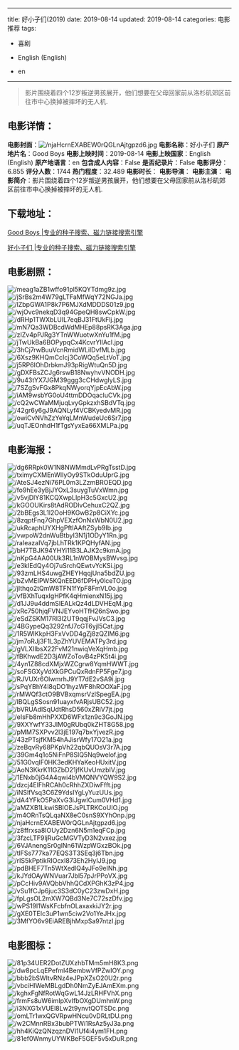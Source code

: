 
---
title: 好小子们(2019)
date: 2019-08-14
updated: 2019-08-14
categories: 电影推荐
tags:
- 喜剧

- English (English)
- en
---


> 影片围绕着四个12岁叛逆男孩展开，他们想要在父母回家前从洛杉矶郊区前往市中心换掉被摔坏的无人机.

## **电影详情**：

**电影封面**：<img src="https://image.tmdb.org/t/p/w200/njaHcrnEXABEW0rQGLnAjtgpzd6.jpg" alt="/njaHcrnEXABEW0rQGLnAjtgpzd6.jpg" title="/njaHcrnEXABEW0rQGLnAjtgpzd6.jpg">
**电影名称**：好小子们
**原产地片名**：Good Boys
**电影上映时间**：2019-08-14
**电影上映国家**：English (English)
**原产地语言**：en
**包含成人内容**：False
**是否纪录片**：False
**电影评分**：6.855
**评分人数**：1744
**热门程度**：32.489
**电影时长**：
**电影导演**：
**电影主演**：
**电影简介**：影片围绕着四个12岁叛逆男孩展开，他们想要在父母回家前从洛杉矶郊区前往市中心换掉被摔坏的无人机.

## **下载地址**：
[Good Boys |专业的种子搜索、磁力链接搜索引擎](https://movie.amd794.com:2083/?search=Good%20Boys&ordering=&mode=match_phrase&page_size=10&page=1)

[好小子们 |专业的种子搜索、磁力链接搜索引擎](https://movie.amd794.com:2083/?search=%E5%A5%BD%E5%B0%8F%E5%AD%90%E4%BB%AC&ordering=&mode=match_phrase&page_size=10&page=1)
 

## **电影剧照**：
<img src="https://image.tmdb.org/t/p/original/meag1aZB1wffo91pl5KQYTdmg9z.jpg" alt="/meag1aZB1wffo91pl5KQYTdmg9z.jpg" title="/meag1aZB1wffo91pl5KQYTdmg9z.jpg"><img src="https://image.tmdb.org/t/p/original/jSrBs2m4W79gLTFaMfWqY72NGJa.jpg" alt="/jSrBs2m4W79gLTFaMfWqY72NGJa.jpg" title="/jSrBs2m4W79gLTFaMfWqY72NGJa.jpg"><img src="https://image.tmdb.org/t/p/original/lZbpGWA1P8k7P6MJXdMDDDS01z9.jpg" alt="/lZbpGWA1P8k7P6MJXdMDDDS01z9.jpg" title="/lZbpGWA1P8k7P6MJXdMDDDS01z9.jpg"><img src="https://image.tmdb.org/t/p/original/wjOvc9nekqD3q94GpeQH8swCpkW.jpg" alt="/wjOvc9nekqD3q94GpeQH8swCpkW.jpg" title="/wjOvc9nekqD3q94GpeQH8swCpkW.jpg"><img src="https://image.tmdb.org/t/p/original/dRHp1TWXbLUIL7eqBJ31FtUkFlj.jpg" alt="/dRHp1TWXbLUIL7eqBJ31FtUkFlj.jpg" title="/dRHp1TWXbLUIL7eqBJ31FtUkFlj.jpg"><img src="https://image.tmdb.org/t/p/original/mN7Qa3WDBcdWdMHEp88psRK3Aga.jpg" alt="/mN7Qa3WDBcdWdMHEp88psRK3Aga.jpg" title="/mN7Qa3WDBcdWdMHEp88psRK3Aga.jpg"><img src="https://image.tmdb.org/t/p/original/zIZv4pPJRg3YTnWWuotwXnYu1fM.jpg" alt="/zIZv4pPJRg3YTnWWuotwXnYu1fM.jpg" title="/zIZv4pPJRg3YTnWWuotwXnYu1fM.jpg"><img src="https://image.tmdb.org/t/p/original/jTwUkBa6BOPypqCx4KcvrYIlAcI.jpg" alt="/jTwUkBa6BOPypqCx4KcvrYIlAcI.jpg" title="/jTwUkBa6BOPypqCx4KcvrYIlAcI.jpg"><img src="https://image.tmdb.org/t/p/original/3hCj7rwBuuVcnRmidWLilDvfMLb.jpg" alt="/3hCj7rwBuuVcnRmidWLilDvfMLb.jpg" title="/3hCj7rwBuuVcnRmidWLilDvfMLb.jpg"><img src="https://image.tmdb.org/t/p/original/6Xsz9KHQmCcIcj3CoWQq5eLtVoT.jpg" alt="/6Xsz9KHQmCcIcj3CoWQq5eLtVoT.jpg" title="/6Xsz9KHQmCcIcj3CoWQq5eLtVoT.jpg"><img src="https://image.tmdb.org/t/p/original/j5RP6IOhDrbkmJ93pRigWtuQn5D.jpg" alt="/j5RP6IOhDrbkmJ93pRigWtuQn5D.jpg" title="/j5RP6IOhDrbkmJ93pRigWtuQn5D.jpg"><img src="https://image.tmdb.org/t/p/original/gDXFBsZCJg6rswB18NwyhvVNODH.jpg" alt="/gDXFBsZCJg6rswB18NwyhvVNODH.jpg" title="/gDXFBsZCJg6rswB18NwyhvVNODH.jpg"><img src="https://image.tmdb.org/t/p/original/9u43tYX7JGM39ggg3cCHdwgIyLS.jpg" alt="/9u43tYX7JGM39ggg3cCHdwgIyLS.jpg" title="/9u43tYX7JGM39ggg3cCHdwgIyLS.jpg"><img src="https://image.tmdb.org/t/p/original/7SZgSvFGx8PkqNWyorqYjpEcAbW.jpg" alt="/7SZgSvFGx8PkqNWyorqYjpEcAbW.jpg" title="/7SZgSvFGx8PkqNWyorqYjpEcAbW.jpg"><img src="https://image.tmdb.org/t/p/original/iAM9wsbYG0oU4ttmDDOqacluCVk.jpg" alt="/iAM9wsbYG0oU4ttmDDOqacluCVk.jpg" title="/iAM9wsbYG0oU4ttmDDOqacluCVk.jpg"><img src="https://image.tmdb.org/t/p/original/cQ2wCWaMMjuqLvyGpkzxhSBdVTq.jpg" alt="/cQ2wCWaMMjuqLvyGpkzxhSBdVTq.jpg" title="/cQ2wCWaMMjuqLvyGpkzxhSBdVTq.jpg"><img src="https://image.tmdb.org/t/p/original/42gr6y6gJ9AQNLyf4VCBKyedvMR.jpg" alt="/42gr6y6gJ9AQNLyf4VCBKyedvMR.jpg" title="/42gr6y6gJ9AQNLyf4VCBKyedvMR.jpg"><img src="https://image.tmdb.org/t/p/original/owiCvNVhZzYeYqLMnWudeUc6Sr7.jpg" alt="/owiCvNVhZzYeYqLMnWudeUc6Sr7.jpg" title="/owiCvNVhZzYeYqLMnWudeUc6Sr7.jpg"><img src="https://image.tmdb.org/t/p/original/uqTJEOnhdH1fTgsYyxEa66XMLPa.jpg" alt="/uqTJEOnhdH1fTgsYyxEa66XMLPa.jpg" title="/uqTJEOnhdH1fTgsYyxEa66XMLPa.jpg">

## **电影海报**：
<img src="https://image.tmdb.org/t/p/original/dg6RRpk0W1N8NWMmdLvPRgTsstD.jpg" alt="/dg6RRpk0W1N8NWMmdLvPRgTsstD.jpg" title="/dg6RRpk0W1N8NWMmdLvPRgTsstD.jpg"><img src="https://image.tmdb.org/t/p/original/tximyCXMEnWIIyOy9STkOduUprG.jpg" alt="/tximyCXMEnWIIyOy9STkOduUprG.jpg" title="/tximyCXMEnWIIyOy9STkOduUprG.jpg"><img src="https://image.tmdb.org/t/p/original/AteSJ4ezNi76PL0m3LZzmBROEQD.jpg" alt="/AteSJ4ezNi76PL0m3LZzmBROEQD.jpg" title="/AteSJ4ezNi76PL0m3LZzmBROEQD.jpg"><img src="https://image.tmdb.org/t/p/original/fo9hEe3yBjJYOxL3suygTuVxWmn.jpg" alt="/fo9hEe3yBjJYOxL3suygTuVxWmn.jpg" title="/fo9hEe3yBjJYOxL3suygTuVxWmn.jpg"><img src="https://image.tmdb.org/t/p/original/v5vjDlY81KCQXwpLIpH3c5GxcU2.jpg" alt="/v5vjDlY81KCQXwpLIpH3c5GxcU2.jpg" title="/v5vjDlY81KCQXwpLIpH3c5GxcU2.jpg"><img src="https://image.tmdb.org/t/p/original/kGOOUKirs8tAdRODlvCehuxC2QZ.jpg" alt="/kGOOUKirs8tAdRODlvCehuxC2QZ.jpg" title="/kGOOUKirs8tAdRODlvCehuxC2QZ.jpg"><img src="https://image.tmdb.org/t/p/original/2bBEgs3L1l2OoH9KGwB2p8CiXYc.jpg" alt="/2bBEgs3L1l2OoH9KGwB2p8CiXYc.jpg" title="/2bBEgs3L1l2OoH9KGwB2p8CiXYc.jpg"><img src="https://image.tmdb.org/t/p/original/8zqptFnq7GhpVEXzfOnNxWbN0U2.jpg" alt="/8zqptFnq7GhpVEXzfOnNxWbN0U2.jpg" title="/8zqptFnq7GhpVEXzfOnNxWbN0U2.jpg"><img src="https://image.tmdb.org/t/p/original/ukRcaphUYXHgPftlAAftZSyb9Ib.jpg" alt="/ukRcaphUYXHgPftlAAftZSyb9Ib.jpg" title="/ukRcaphUYXHgPftlAAftZSyb9Ib.jpg"><img src="https://image.tmdb.org/t/p/original/vwpoW2dnWuBtbyI3N1j1ODyY1Rn.jpg" alt="/vwpoW2dnWuBtbyI3N1j1ODyY1Rn.jpg" title="/vwpoW2dnWuBtbyI3N1j1ODyY1Rn.jpg"><img src="https://image.tmdb.org/t/p/original/raIeazaIVq7jbLhTRk1KPQHyfAN.jpg" alt="/raIeazaIVq7jbLhTRk1KPQHyfAN.jpg" title="/raIeazaIVq7jbLhTRk1KPQHyfAN.jpg"><img src="https://image.tmdb.org/t/p/original/bH7TBJK94YHYi11B3LAJK2c9kmA.jpg" alt="/bH7TBJK94YHYi11B3LAJK2c9kmA.jpg" title="/bH7TBJK94YHYi11B3LAJK2c9kmA.jpg"><img src="https://image.tmdb.org/t/p/original/nKpG4AA00Uk3RL1nWOBMysBWvsg.jpg" alt="/nKpG4AA00Uk3RL1nWOBMysBWvsg.jpg" title="/nKpG4AA00Uk3RL1nWOBMysBWvsg.jpg"><img src="https://image.tmdb.org/t/p/original/e3kIEdQy4Oj7uSrchQEwtvYcKSi.jpg" alt="/e3kIEdQy4Oj7uSrchQEwtvYcKSi.jpg" title="/e3kIEdQy4Oj7uSrchQEwtvYcKSi.jpg"><img src="https://image.tmdb.org/t/p/original/93zmLHS4uwgZHEYHqqjUna5bdZU.jpg" alt="/93zmLHS4uwgZHEYHqqjUna5bdZU.jpg" title="/93zmLHS4uwgZHEYHqqjUna5bdZU.jpg"><img src="https://image.tmdb.org/t/p/original/bZvMEIPW5KQnEED6fDPHy0lceTO.jpg" alt="/bZvMEIPW5KQnEED6fDPHy0lceTO.jpg" title="/bZvMEIPW5KQnEED6fDPHy0lceTO.jpg"><img src="https://image.tmdb.org/t/p/original/jIthqo2tQmW8TFN1fYpF8FmVL0o.jpg" alt="/jIthqo2tQmW8TFN1fYpF8FmVL0o.jpg" title="/jIthqo2tQmW8TFN1fYpF8FmVL0o.jpg"><img src="https://image.tmdb.org/t/p/original/vfBXhTuqxIgHPfK4qHmienxN15j.jpg" alt="/vfBXhTuqxIgHPfK4qHmienxN15j.jpg" title="/vfBXhTuqxIgHPfK4qHmienxN15j.jpg"><img src="https://image.tmdb.org/t/p/original/d1JJ9u4ddmSIEALkQz4dLDVHEqM.jpg" alt="/d1JJ9u4ddmSIEALkQz4dLDVHEqM.jpg" title="/d1JJ9u4ddmSIEALkQz4dLDVHEqM.jpg"><img src="https://image.tmdb.org/t/p/original/xRc750hjqFVNJEYvoHTfH26nSwo.jpg" alt="/xRc750hjqFVNJEYvoHTfH26nSwo.jpg" title="/xRc750hjqFVNJEYvoHTfH26nSwo.jpg"><img src="https://image.tmdb.org/t/p/original/eSdZSKM17RI3l2UT9qqjFvJVsC3.jpg" alt="/eSdZSKM17RI3l2UT9qqjFvJVsC3.jpg" title="/eSdZSKM17RI3l2UT9qqjFvJVsC3.jpg"><img src="https://image.tmdb.org/t/p/original/4BGypeQq3292nfJ7cGT6yjl5Cat.jpg" alt="/4BGypeQq3292nfJ7cGT6yjl5Cat.jpg" title="/4BGypeQq3292nfJ7cGT6yjl5Cat.jpg"><img src="https://image.tmdb.org/t/p/original/1R5WlKkpH3FxVvDD4gZj8zQZlM6.jpg" alt="/1R5WlKkpH3FxVvDD4gZj8zQZlM6.jpg" title="/1R5WlKkpH3FxVvDD4gZj8zQZlM6.jpg"><img src="https://image.tmdb.org/t/p/original/jm7oRJj3F1L3pZhYUVEMATPy3rd.jpg" alt="/jm7oRJj3F1L3pZhYUVEMATPy3rd.jpg" title="/jm7oRJj3F1L3pZhYUVEMATPy3rd.jpg"><img src="https://image.tmdb.org/t/p/original/gVLXIIbsX22FvM21nwiqVeXqHmb.jpg" alt="/gVLXIIbsX22FvM21nwiqVeXqHmb.jpg" title="/gVLXIIbsX22FvM21nwiqVeXqHmb.jpg"><img src="https://image.tmdb.org/t/p/original/fBKhwdE2D3jAWZoTovB4zPK5t4i.jpg" alt="/fBKhwdE2D3jAWZoTovB4zPK5t4i.jpg" title="/fBKhwdE2D3jAWZoTovB4zPK5t4i.jpg"><img src="https://image.tmdb.org/t/p/original/4yn1Z88cdXMjxWZCgrw8YqmHWWT.jpg" alt="/4yn1Z88cdXMjxWZCgrw8YqmHWWT.jpg" title="/4yn1Z88cdXMjxWZCgrw8YqmHWWT.jpg"><img src="https://image.tmdb.org/t/p/original/soFSGXyVdXkGPCuQxRdnFP5Fge7.jpg" alt="/soFSGXyVdXkGPCuQxRdnFP5Fge7.jpg" title="/soFSGXyVdXkGPCuQxRdnFP5Fge7.jpg"><img src="https://image.tmdb.org/t/p/original/RJVUXr6OlwmrhJ9YT7dE2vSA9i.jpg" alt="/RJVUXr6OlwmrhJ9YT7dE2vSA9i.jpg" title="/RJVUXr6OlwmrhJ9YT7dE2vSA9i.jpg"><img src="https://image.tmdb.org/t/p/original/sPqYBhY4l8qDO1hyzWF8hROOXaF.jpg" alt="/sPqYBhY4l8qDO1hyzWF8hROOXaF.jpg" title="/sPqYBhY4l8qDO1hyzWF8hROOXaF.jpg"><img src="https://image.tmdb.org/t/p/original/rMWQf3ctO9BVBxqmsrVzlSpegEA.jpg" alt="/rMWQf3ctO9BVBxqmsrVzlSpegEA.jpg" title="/rMWQf3ctO9BVBxqmsrVzlSpegEA.jpg"><img src="https://image.tmdb.org/t/p/original/lBQLgSSosn91uayxfvARjsUBC52.jpg" alt="/lBQLgSSosn91uayxfvARjsUBC52.jpg" title="/lBQLgSSosn91uayxfvARjsUBC52.jpg"><img src="https://image.tmdb.org/t/p/original/bVRUAdlSqUdtRhsD560xZRiV7jt.jpg" alt="/bVRUAdlSqUdtRhsD560xZRiV7jt.jpg" title="/bVRUAdlSqUdtRhsD560xZRiV7jt.jpg"><img src="https://image.tmdb.org/t/p/original/eIsFb8mHhPXXD6WFx1zn9c3GoJN.jpg" alt="/eIsFb8mHhPXXD6WFx1zn9c3GoJN.jpg" title="/eIsFb8mHhPXXD6WFx1zn9c3GoJN.jpg"><img src="https://image.tmdb.org/t/p/original/9XXYwfY33JlM0gRUbq0kZHT8G58.jpg" alt="/9XXYwfY33JlM0gRUbq0kZHT8G58.jpg" title="/9XXYwfY33JlM0gRUbq0kZHT8G58.jpg"><img src="https://image.tmdb.org/t/p/original/pMM7SXPvv2l3jE197q7bxYjvezR.jpg" alt="/pMM7SXPvv2l3jE197q7bxYjvezR.jpg" title="/pMM7SXPvv2l3jE197q7bxYjvezR.jpg"><img src="https://image.tmdb.org/t/p/original/43zPTsjfKM54hAJisrWfy17O21a.jpg" alt="/43zPTsjfKM54hAJisrWfy17O21a.jpg" title="/43zPTsjfKM54hAJisrWfy17O21a.jpg"><img src="https://image.tmdb.org/t/p/original/zeBqvRy68PKpVh22qbQUOsV3r7A.jpg" alt="/zeBqvRy68PKpVh22qbQUOsV3r7A.jpg" title="/zeBqvRy68PKpVh22qbQUOsV3r7A.jpg"><img src="https://image.tmdb.org/t/p/original/39Gm4q1o5NiFnP8SlQ5Nq9welof.jpg" alt="/39Gm4q1o5NiFnP8SlQ5Nq9welof.jpg" title="/39Gm4q1o5NiFnP8SlQ5Nq9welof.jpg"><img src="https://image.tmdb.org/t/p/original/51G0vqIF0HK3edKHYaKeoHUxitV.jpg" alt="/51G0vqIF0HK3edKHYaKeoHUxitV.jpg" title="/51G0vqIF0HK3edKHYaKeoHUxitV.jpg"><img src="https://image.tmdb.org/t/p/original/AoN3KkrK11GZbD21jfKUvUmzbIV.jpg" alt="/AoN3KkrK11GZbD21jfKUvUmzbIV.jpg" title="/AoN3KkrK11GZbD21jfKUvUmzbIV.jpg"><img src="https://image.tmdb.org/t/p/original/1ENxb0jG4A4qwi4bVMQNVYQW9S2.jpg" alt="/1ENxb0jG4A4qwi4bVMQNVYQW9S2.jpg" title="/1ENxb0jG4A4qwi4bVMQNVYQW9S2.jpg"><img src="https://image.tmdb.org/t/p/original/dzcj4ElFhRCAh0cRhhZXDiwFfft.jpg" alt="/dzcj4ElFhRCAh0cRhhZXDiwFfft.jpg" title="/dzcj4ElFhRCAh0cRhhZXDiwFfft.jpg"><img src="https://image.tmdb.org/t/p/original/iNSlfVsq3C6Z9YdsIYgLyYuzUUs.jpg" alt="/iNSlfVsq3C6Z9YdsIYgLyYuzUUs.jpg" title="/iNSlfVsq3C6Z9YdsIYgLyYuzUUs.jpg"><img src="https://image.tmdb.org/t/p/original/dA4YFkO5PaXvG3iJgwlCum0VHd1.jpg" alt="/dA4YFkO5PaXvG3iJgwlCum0VHd1.jpg" title="/dA4YFkO5PaXvG3iJgwlCum0VHd1.jpg"><img src="https://image.tmdb.org/t/p/original/aMZXB1LkwiSBIOEJsPLTRKCoUIO.jpg" alt="/aMZXB1LkwiSBIOEJsPLTRKCoUIO.jpg" title="/aMZXB1LkwiSBIOEJsPLTRKCoUIO.jpg"><img src="https://image.tmdb.org/t/p/original/m4ORnTsQLqaNX8eC0snS9XYhOnp.jpg" alt="/m4ORnTsQLqaNX8eC0snS9XYhOnp.jpg" title="/m4ORnTsQLqaNX8eC0snS9XYhOnp.jpg"><img src="https://image.tmdb.org/t/p/original/njaHcrnEXABEW0rQGLnAjtgpzd6.jpg" alt="/njaHcrnEXABEW0rQGLnAjtgpzd6.jpg" title="/njaHcrnEXABEW0rQGLnAjtgpzd6.jpg"><img src="https://image.tmdb.org/t/p/original/z8ffrxsa8IOUy2Dzn6N5m1eqFCp.jpg" alt="/z8ffrxsa8IOUy2Dzn6N5m1eqFCp.jpg" title="/z8ffrxsa8IOUy2Dzn6N5m1eqFCp.jpg"><img src="https://image.tmdb.org/t/p/original/3fzcLTF9IjRuGcMGVTyD3N2vxez.jpg" alt="/3fzcLTF9IjRuGcMGVTyD3N2vxez.jpg" title="/3fzcLTF9IjRuGcMGVTyD3N2vxez.jpg"><img src="https://image.tmdb.org/t/p/original/6VJAnengSr0glNn61WzpWGxzBOk.jpg" alt="/6VJAnengSr0glNn61WzpWGxzBOk.jpg" title="/6VJAnengSr0glNn61WzpWGxzBOk.jpg"><img src="https://image.tmdb.org/t/p/original/tlFSs777ka77EQS3T3SEq3j6Tbn.jpg" alt="/tlFSs777ka77EQS3T3SEq3j6Tbn.jpg" title="/tlFSs777ka77EQS3T3SEq3j6Tbn.jpg"><img src="https://image.tmdb.org/t/p/original/rIS5kPptikRIOcxI873Eh2HyIJ9.jpg" alt="/rIS5kPptikRIOcxI873Eh2HyIJ9.jpg" title="/rIS5kPptikRIOcxI873Eh2HyIJ9.jpg"><img src="https://image.tmdb.org/t/p/original/pdBHEF7Tn5WtXedlQ4yJFo9eINh.jpg" alt="/pdBHEF7Tn5WtXedlQ4yJFo9eINh.jpg" title="/pdBHEF7Tn5WtXedlQ4yJFo9eINh.jpg"><img src="https://image.tmdb.org/t/p/original/kJYdOAyWNVuar7JbI57pJrPPoVX.jpg" alt="/kJYdOAyWNVuar7JbI57pJrPPoVX.jpg" title="/kJYdOAyWNVuar7JbI57pJrPPoVX.jpg"><img src="https://image.tmdb.org/t/p/original/pCcHiv9AVQbbVhhQCdXPGhK3zP4.jpg" alt="/pCcHiv9AVQbbVhhQCdXPGhK3zP4.jpg" title="/pCcHiv9AVQbbVhhQCdXPGhK3zP4.jpg"><img src="https://image.tmdb.org/t/p/original/vSu1fCJp6juc3S3dC0yC23zwDxH.jpg" alt="/vSu1fCJp6juc3S3dC0yC23zwDxH.jpg" title="/vSu1fCJp6juc3S3dC0yC23zwDxH.jpg"><img src="https://image.tmdb.org/t/p/original/fpLgsOL2mXW7QBd3Ne7C72szDfv.jpg" alt="/fpLgsOL2mXW7QBd3Ne7C72szDfv.jpg" title="/fpLgsOL2mXW7QBd3Ne7C72szDfv.jpg"><img src="https://image.tmdb.org/t/p/original/wPS19l1WsKFcbfnOLaxaxkiJY2r.jpg" alt="/wPS19l1WsKFcbfnOLaxaxkiJY2r.jpg" title="/wPS19l1WsKFcbfnOLaxaxkiJY2r.jpg"><img src="https://image.tmdb.org/t/p/original/gXE0TEIc3uP1wn5ciw2Vo1YeJHx.jpg" alt="/gXE0TEIc3uP1wn5ciw2Vo1YeJHx.jpg" title="/gXE0TEIc3uP1wn5ciw2Vo1YeJHx.jpg"><img src="https://image.tmdb.org/t/p/original/3MfYO6v9EiAREBjhMxpSa97ntzI.jpg" alt="/3MfYO6v9EiAREBjhMxpSa97ntzI.jpg" title="/3MfYO6v9EiAREBjhMxpSa97ntzI.jpg">

## **电影图标**：
<img src="https://image.tmdb.org/t/p/original/81p34UER2DotZUXzhbTMm5mH8K3.png" alt="/81p34UER2DotZUXzhbTMm5mH8K3.png" title="/81p34UER2DotZUXzhbTMm5mH8K3.png"><img src="https://image.tmdb.org/t/p/original/dw8pcLqEPefml4BembwVfPZwIOY.png" alt="/dw8pcLqEPefml4BembwVfPZwIOY.png" title="/dw8pcLqEPefml4BembwVfPZwIOY.png"><img src="https://image.tmdb.org/t/p/original/bbb2bSWltvRNz4eJPpXZsO20U2r.png" alt="/bbb2bSWltvRNz4eJPpXZsO20U2r.png" title="/bbb2bSWltvRNz4eJPpXZsO20U2r.png"><img src="https://image.tmdb.org/t/p/original/vbciHlWeMBLgdDh0NmZyEJAmEXm.png" alt="/vbciHlWeMBLgdDh0NmZyEJAmEXm.png" title="/vbciHlWeMBLgdDh0NmZyEJAmEXm.png"><img src="https://image.tmdb.org/t/p/original/kghxFgNfRotWqGwL14JzLRHFVhX.png" alt="/kghxFgNfRotWqGwL14JzLRHFVhX.png" title="/kghxFgNfRotWqGwL14JzLRHFVhX.png"><img src="https://image.tmdb.org/t/p/original/frmFs8uW6imIpXvIfbOXgDUmhnW.png" alt="/frmFs8uW6imIpXvIfbOXgDUmhnW.png" title="/frmFs8uW6imIpXvIfbOXgDUmhnW.png"><img src="https://image.tmdb.org/t/p/original/i3NXG1xVUEl8Lw2t9ynvtQOTSDc.png" alt="/i3NXG1xVUEl8Lw2t9ynvtQOTSDc.png" title="/i3NXG1xVUEl8Lw2t9ynvtQOTSDc.png"><img src="https://image.tmdb.org/t/p/original/omLTr1wxQGVRpwHNcu0vDRLtDU.png" alt="/omLTr1wxQGVRpwHNcu0vDRLtDU.png" title="/omLTr1wxQGVRpwHNcu0vDRLtDU.png"><img src="https://image.tmdb.org/t/p/original/w2CMnnRBx3bubPTWi1RsAz5yJ3a.png" alt="/w2CMnnRBx3bubPTWi1RsAz5yJ3a.png" title="/w2CMnnRBx3bubPTWi1RsAz5yJ3a.png"><img src="https://image.tmdb.org/t/p/original/hh4KiQzQNzqznDVI1Uf4i4ym1FH.png" alt="/hh4KiQzQNzqznDVI1Uf4i4ym1FH.png" title="/hh4KiQzQNzqznDVI1Uf4i4ym1FH.png"><img src="https://image.tmdb.org/t/p/original/81ef0WnmyUYWKBeF5GEF5v5xDuR.png" alt="/81ef0WnmyUYWKBeF5GEF5v5xDuR.png" title="/81ef0WnmyUYWKBeF5GEF5v5xDuR.png">
